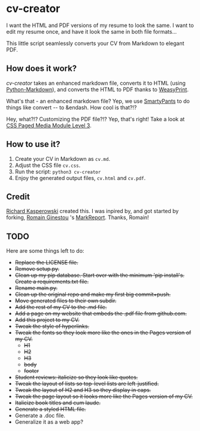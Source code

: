 # cv-creator

I want the HTML and PDF versions of my resume to look the same. I want to edit my resume once, and have it look the same in both file formats...

This little script seamlessly converts your CV from Markdown to elegant PDF.

## How does it work?

_cv-creator_ takes an enhanced markdown file, converts it to HTML (using [Python-Markdown](https://python-markdown.github.io)), and converts the HTML to PDF thanks to [WeasyPrint](https://weasyprint.org/).

What's that - an enhanced markdown file? Yep, we use [SmartyPants](https://python-markdown.github.io/extensions/smarty/) to do things like convert -- to &endash. How cool is that?!?  

Hey, what?!? Customizing the PDF file?!? Yep, that's right! Take a look at [CSS Paged Media Module Level 3](https://www.w3.org/TR/css-page-3/).

## How to use it?

1. Create your CV in Markdown as `cv.md`.
2. Adjust the CSS file `cv.css`.
3. Run the script: `python3 cv-creator`
4. Enjoy the generated output files, `cv.html` and `cv.pdf`.

## Credit
[Richard Kasperowski](https://kasperowski.com) created this. I was inpired by, and got started by forking, [Romain Ginestou](https://github.com/rginestou) 's [MarkReport](https://github.com/rginestou/MarkReport). Thanks, Romain!

## TODO
Here are some things left to do:

* ~~Replace the LICENSE file.~~
* ~~Remove setup.py.~~
* ~~Clean up my pip database. Start over with the minimum 'pip install's. Create a requirements.txt file.~~
* ~~Rename main.py.~~
* ~~Clean up the original repo and make my first big commit+push.~~
* ~~Move generated files to their own subdir.~~
* ~~Add the rest of my CV to the .md file.~~
* ~~Add a page on my website that embeds the .pdf file from github.com.~~
* ~~Add this project to my CV.~~
* ~~Tweak the style of hyperlinks.~~
* ~~Tweak the fonts so they look more like the ones in the Pages version of my CV.~~
  * ~~H1~~
  * ~~H2~~
  * ~~H3~~
  * ~~body~~
  * ~~footer~~
* ~~Student reviews: italicize so they look like quotes.~~
* ~~Tweak the layout of lists so top-level lists are left-justified.~~
* ~~Tweak the layout of H2 and H3 so they display in caps.~~
* ~~Tweak the page layout so it looks more like the Pages version of my CV.~~
* ~~Italicize book titles and cum laude.~~
* ~~Generate a styled HTML file.~~
* Generate a .doc file.
* Generalize it as a web app?
